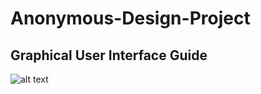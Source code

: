 # Anonymous-Design-Project

## Graphical User Interface Guide 

![alt text](https://github.com/B-Harakat/Anonymous-Design-Project/blob/main/Gui_Snippet.PNG?raw=true)
